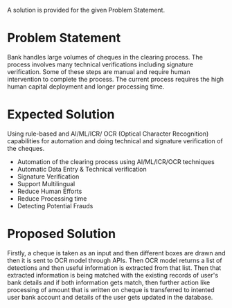 A solution is provided for the given Problem Statement.

# Problem Statement

Bank handles large volumes of cheques in the clearing process. The process involves many technical verifications including signature verification. Some of these steps are manual and require human intervention to complete the process. The current process requires the high human capital deployment and longer processing time.

# Expected Solution

Using rule-based and AI/ML/ICR/ OCR (Optical Character Recognition) capabilities for automation and doing technical and signature verification of the cheques.
* Automation of the clearing process using AI/ML/ICR/OCR techniques
* Automatic Data Entry & Technical verification
* Signature Verification
* Support Multilingual
* Reduce Human Efforts
* Reduce Processing time
* Detecting Potential Frauds

# Proposed Solution

Firstly, a cheque is taken as an input and then different boxes are drawn and then it is sent to OCR model through APIs. Then OCR model returns a list of detections and then useful information is extracted from that list. Then that extracted information is being matched with the existing records of user's bank details and if both information gets match, then further action like processing of amount that is written on cheque is transferred to intented user bank account and details of the user gets updated in the database.
